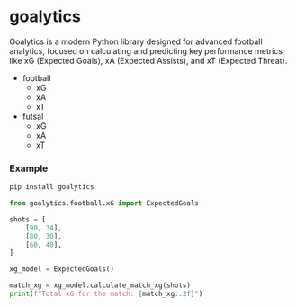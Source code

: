 # goalytics

Goalytics is a modern Python library designed for advanced football analytics, focused on calculating and predicting key performance metrics like xG (Expected Goals), xA (Expected Assists), and xT (Expected Threat). 

- football
    - xG
    - xA
    - xT
- futsal
    - xG
    - xA
    - xT

### Example

```bash
pip install goalytics
```

```python
from goalytics.football.xG import ExpectedGoals

shots = [
    [90, 34],
    [80, 30],
    [60, 40],
]

xg_model = ExpectedGoals()

match_xg = xg_model.calculate_match_xg(shots)
print(f"Total xG for the match: {match_xg:.2f}")
```
   
